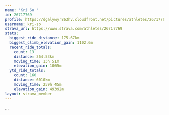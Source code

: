 ```yaml
---
name: 'Kri So '
id: 26717769
profile: https://dgalywyr863hv.cloudfront.net/pictures/athletes/26717769/7761026/14/large.jpg
username: kri-so
strava_url: https://www.strava.com/athletes/26717769
stats:
  biggest_ride_distance: 175.67km
  biggest_climb_elevation_gain: 1102.6m
  recent_ride_totals:
    count: 13
    distance: 364.53km
    moving_time: 13h 51m
    elevation_gain: 1065m
  ytd_ride_totals:
    count: 160
    distance: 6010km
    moving_time: 259h 45m
    elevation_gain: 49392m
layout: strava_member
--- 
```

...
